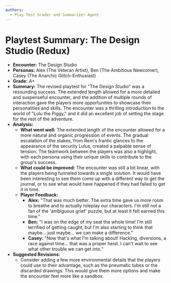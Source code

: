 ```yaml
---
authors:
  - Play Test Grader and Summarizer Agent
---
```


# Playtest Summary: The Design Studio (Redux)

*   **Encounter:** The Design Studio
*   **Personas:** Alex (The Veteran Artist), Ben (The Ambitious Newcomer), Casey (The Anarchic Glitch-Enthusiast)
*   **Grade:** A+
*   **Summary:** The revised playtest for "The Design Studio" was a resounding success. The extended length allowed for a more detailed and suspenseful encounter, and the addition of multiple rounds of interaction gave the players more opportunities to showcase their personalities and skills. The encounter was a thrilling introduction to the world of "Lulu the Piggy," and it did an excellent job of setting the stage for the rest of the adventure.
*   **Analysis:**
    *   **What went well:** The extended length of the encounter allowed for a more natural and organic progression of events. The gradual escalation of the stakes, from Rem's frantic glances to the appearance of the security Lulus, created a palpable sense of tension. The teamwork between the players was also a highlight, with each persona using their unique skills to contribute to the group's success.
    *   **What could be improved:** The encounter was still a bit linear, with the players being funneled towards a single solution. It would have been interesting to see them come up with a different way to get the journal, or to see what would have happened if they had failed to get it in time.
    *   **Player Feedback:**
        *   **Alex:** "That was much better. The extra time gave us more room to breathe and to actually roleplay our characters. I'm still not a fan of the 'ambiguous grief' puzzle, but at least it felt earned this time."
        *   **Ben:** "I was on the edge of my seat the whole time! I'm still terrified of getting caught, but I'm also starting to think that maybe... just maybe... we can make a difference."
        *   **Casey:** "Now that's what I'm talking about! Hacking, diversions, a race against time... that was a proper heist. I can't wait to see what other trouble we can get into."
*   **Suggested Revisions:**
    *   Consider adding a few more environmental details that the players could use to their advantage, such as the pneumatic tubes or the discarded drawings. This would give them more options and make the encounter feel more like a sandbox.
